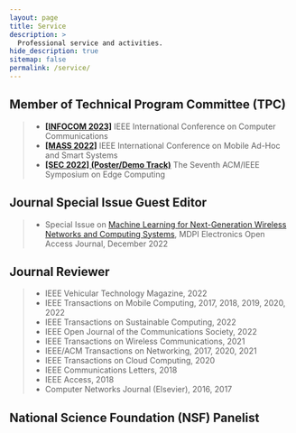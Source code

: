 ```yaml
---
layout: page
title: Service
description: >
  Professional service and activities.
hide_description: true
sitemap: false
permalink: /service/
---
```


## Member of Technical Program Committee (TPC)
> - [**[INFOCOM 2023]**](https://infocom2023.ieee-infocom.org/) IEEE International Conference on Computer Communications <br>
> - [**[MASS 2022]**](https://sites.google.com/view/ieee-mass-2022) IEEE International Conference on Mobile Ad-Hoc and Smart Systems <br>
> - [**[SEC 2022] (Poster/Demo Track)**](http://acm-ieee-sec.org/2022/call%20for%20posters.php) The Seventh ACM/IEEE Symposium on Edge Computing <br>
## Journal Special Issue Guest Editor
> - Special Issue on [Machine Learning for Next-Generation Wireless Networks and Computing Systems](https://www.mdpi.com/journal/electronics/special_issues/ML_wireless), MDPI Electronics Open Access Journal, December 2022 <br>

## Journal Reviewer
> - IEEE Vehicular Technology Magazine, 2022 <br>
> - IEEE Transactions on Mobile Computing, 2017, 2018, 2019, 2020, 2022 <br>
> - IEEE Transactions on Sustainable Computing, 2022 <br>
> - IEEE Open Journal of the Communications Society, 2022 <br>
> - IEEE Transactions on Wireless Communications, 2021 <br>
> - IEEE/ACM Transactions on Networking, 2017, 2020, 2021 <br>
> - IEEE Transactions on Cloud Computing, 2020 <br>
> - IEEE Communications Letters, 2018 <br>
> - IEEE Access, 2018 <br>
> - Computer Networks Journal (Elsevier), 2016, 2017 <br>

## National Science Foundation (NSF) Panelist


